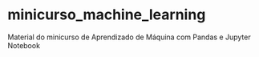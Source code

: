 # minicurso_machine_learning
Material do minicurso de Aprendizado de Máquina com Pandas e Jupyter Notebook

